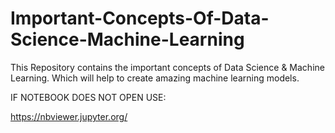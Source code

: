 # Important-Concepts-Of-Data-Science-Machine-Learning
This Repository contains the important concepts of Data Science &amp; Machine Learning. Which will help to create amazing machine learning models.

IF NOTEBOOK DOES NOT OPEN USE:

https://nbviewer.jupyter.org/
